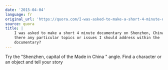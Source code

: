 ```yaml
---
date: '2015-04-04'
language: fr
original_url: 'https://quora.com/I-was-asked-to-make-a-short-4-minute-documentary-on-Shenzhen-China-Are-there-any-particular-topics-or-issues-I-should-address-within-the-documentary/answer/Clément-Renaud'
source: quora
title: |
    I was asked to make a short 4 minute documentary on Shenzhen, China. Are
    there any particular topics or issues I should address within the
    documentary?
---
```


Try the  "Shenzhen, capital of the Made in China " angle. Find a
character or an object and tell your story
